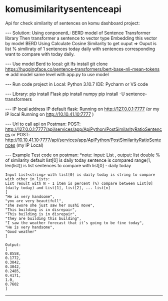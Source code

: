# komusimilaritysentenceapi
Api for check similarity of sentences on komu dashboard project:


--- Solution:
Using conponentL: BERD model of Sentence Transformer library
Then transformer a sentence to vector type
Embedding this vector by model BERD 
Using Calculate Cosine Similarity to get ouput
=> Ouput is list % similiraty of 1 sentences today daily with sentences corresponding want to compare with today daily.   


--- Use model Berd to local:
git lfs install 
git clone https://huggingface.co/sentence-transformers/bert-base-nli-mean-tokens
=> add model same level with app.py to use model


--- Run code project in Local:
Python 3.10.7 <The latest version is preferred>
IDE: Pycharm or VS code

--- Library:
pip install Flask
pip install numpy
pip install -U sentence-transformers


--- IP local address
IP default flask: Running on http://127.0.0.1:7777
(or my IP local Running on http://10.10.41.10:7777 )


--- Url to call api on Postman:
POST: http://127.0.0.1:7777/api/services/app/ApiPython/PostSimilarityRatioSentences
or POST: http://10.10.41.10:7777/api/services/app/ApiPython/PostSimilarityRatioSentences (my IP Local)


--- Example Test code on postman:
    *note:  input: List<string> , output: list double % of similarity
            default list[0] is daily today sentence is compared
            range(1, len(list)) is list sentences to compare with list[0] - daily today

    Input List<string> with list[0] is daily today is string to compare with other in lists:  
    List result with N - 1 item is percent (%) compare between List[0] (daily today) and List[1], list[2], ... list[n] 
    [
    "He is very handsome",
    "you are very beautifull",
    "she swore she just saw her sushi move",
    "This building is in disrepair",
    "This building is in disrepair",
    "they are building this building",
    "I saw the weather forecast that it’s going to be fine today",
    "He is very handsome",
    "Good weather"
    ]

    Output: 
    [
    0.8558,
    0.1772,
    0.3042,
    0.3042,
    0.2485,
    0.4171,
    1.0,
    0.7602
    ]
---

